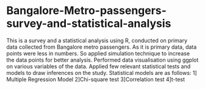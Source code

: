 # Bangalore-Metro-passengers-survey-and-statistical-analysis
This is a survey and a statistical analysis using R, conducted on primary data collected from Bangalore metro passengers. 
As it is primary data, data points were less in numbers. So applied simulation technique to increase the data points for better analysis.
Performed data visualisation using ggplot on various variables of the data. 
Applied few relevant statistical tests and models to draw inferences on the study.
Statistical models are as follows:
1] Multiple Regression Model
2]Chi-square test
3]Correlation test
4]t-test
